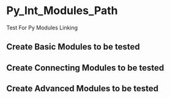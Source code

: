 # Py_Int_Modules_Path
Test For Py Modules Linking

## Create Basic Modules to be tested




## Create Connecting Modules to be tested




## Create Advanced Modules to be tested


